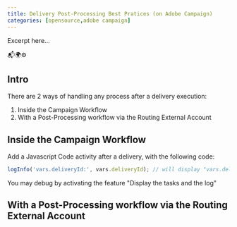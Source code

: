 ```yaml
---
title: Delivery Post-Processing Best Pratices (on Adobe Campaign)
categories: [opensource,adobe campaign]
---
```


Excerpt here...

<p class="text-center">📬🌍⚙️</p>

<!--more-->

## Intro

There are 2 ways of handling any process after a delivery execution:
1. Inside the Campaign Workflow
1. With a Post-Processing workflow via the Routing External Account

## Inside the Campaign Workflow

Add a Javascript Code activity after a delivery, with the following code:

```js
logInfo('vars.deliveryId:', vars.deliveryId); // will display "vars.deliveryId: 999999"
```

You may debug by activating the feature "Display the tasks and the log"

## With a Post-Processing workflow via the Routing External Account

